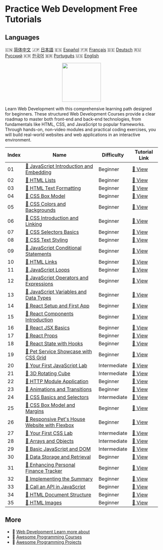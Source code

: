 # Practice Web Development Free Tutorials

## Languages

🇨🇳 [简体中文](README_zh.md) 🇯🇵 [日本語](README_ja.md) 🇪🇸 [Español](README_es.md) 🇫🇷 [Français](README_fr.md) 🇩🇪 [Deutsch](README_de.md) 🇷🇺 [Русский](README_ru.md) 🇰🇷 [한국어](README_ko.md) 🇧🇷 [Português](README_pt.md) 🇺🇸 [English](README.md) 

<div align="center">
<img width="128px" src="https://file.labex.io/path/NHa0nG5axMBE.png">
</div>

Learn Web Development with this comprehensive learning path designed for beginners. These structured Web Development Courses provide a clear roadmap to master both front-end and back-end technologies, from fundamentals like HTML, CSS, and JavaScript to popular frameworks. Through hands-on, non-video modules and practical coding exercises, you will build real-world websites and web applications in an interactive environment.

|   Index | Name                                                                                                                                | Difficulty   | Tutorial Link                                                                                 |
|---------|-------------------------------------------------------------------------------------------------------------------------------------|--------------|-----------------------------------------------------------------------------------------------|
|      01 | [📖 JavaScript Introduction and Embedding](https://labex.io/tutorials/javascript-javascript-introduction-and-embedding-598194)      | Beginner     | [🔗 View](https://labex.io/tutorials/javascript-javascript-introduction-and-embedding-598194) |
|      02 | [📖 HTML Lists](https://labex.io/tutorials/html-html-lists-597902)                                                                  | Beginner     | [🔗 View](https://labex.io/tutorials/html-html-lists-597902)                                  |
|      03 | [📖 HTML Text Formatting](https://labex.io/tutorials/html-html-text-formatting-597904)                                              | Beginner     | [🔗 View](https://labex.io/tutorials/html-html-text-formatting-597904)                        |
|      04 | [📖 CSS Box Model](https://labex.io/tutorials/css-css-box-model-598028)                                                             | Beginner     | [🔗 View](https://labex.io/tutorials/css-css-box-model-598028)                                |
|      05 | [📖 CSS Colors and Backgrounds](https://labex.io/tutorials/css-css-colors-and-backgrounds-598029)                                   | Beginner     | [🔗 View](https://labex.io/tutorials/css-css-colors-and-backgrounds-598029)                   |
|      06 | [📖 CSS Introduction and Linking](https://labex.io/tutorials/css-css-introduction-and-linking-598030)                               | Beginner     | [🔗 View](https://labex.io/tutorials/css-css-introduction-and-linking-598030)                 |
|      07 | [📖 CSS Selectors Basics](https://labex.io/tutorials/css-css-selectors-basics-598033)                                               | Beginner     | [🔗 View](https://labex.io/tutorials/css-css-selectors-basics-598033)                         |
|      08 | [📖 CSS Text Styling](https://labex.io/tutorials/css-css-text-styling-598036)                                                       | Beginner     | [🔗 View](https://labex.io/tutorials/css-css-text-styling-598036)                             |
|      09 | [📖 JavaScript Conditional Statements](https://labex.io/tutorials/javascript-javascript-conditional-statements-598190)              | Beginner     | [🔗 View](https://labex.io/tutorials/javascript-javascript-conditional-statements-598190)     |
|      10 | [📖 HTML Links](https://labex.io/tutorials/html-html-links-597901)                                                                  | Beginner     | [🔗 View](https://labex.io/tutorials/html-html-links-597901)                                  |
|      11 | [📖 JavaScript Loops](https://labex.io/tutorials/javascript-javascript-loops-598195)                                                | Beginner     | [🔗 View](https://labex.io/tutorials/javascript-javascript-loops-598195)                      |
|      12 | [📖 JavaScript Operators and Expressions](https://labex.io/tutorials/javascript-javascript-operators-and-expressions-598197)        | Beginner     | [🔗 View](https://labex.io/tutorials/javascript-javascript-operators-and-expressions-598197)  |
|      13 | [📖 JavaScript Variables and Data Types](https://labex.io/tutorials/javascript-javascript-variables-and-data-types-598198)          | Beginner     | [🔗 View](https://labex.io/tutorials/javascript-javascript-variables-and-data-types-598198)   |
|      14 | [📖 React Setup and First App](https://labex.io/tutorials/react-react-setup-and-first-app-598881)                                   | Beginner     | [🔗 View](https://labex.io/tutorials/react-react-setup-and-first-app-598881)                  |
|      15 | [📖 React Components Introduction](https://labex.io/tutorials/react-react-components-introduction-601735)                           | Beginner     | [🔗 View](https://labex.io/tutorials/react-react-components-introduction-601735)              |
|      16 | [📖 React JSX Basics](https://labex.io/tutorials/react-react-jsx-basics-601739)                                                     | Beginner     | [🔗 View](https://labex.io/tutorials/react-react-jsx-basics-601739)                           |
|      17 | [📖 React Props](https://labex.io/tutorials/react-react-props-601741)                                                               | Beginner     | [🔗 View](https://labex.io/tutorials/react-react-props-601741)                                |
|      18 | [📖 React State with Hooks](https://labex.io/tutorials/react-react-state-with-hooks-601742)                                         | Beginner     | [🔗 View](https://labex.io/tutorials/react-react-state-with-hooks-601742)                     |
|      19 | [📖 Pet Service Showcase with CSS Grid](https://labex.io/tutorials/css-pet-service-showcase-with-css-grid-289077)                   | Beginner     | [🔗 View](https://labex.io/tutorials/css-pet-service-showcase-with-css-grid-289077)           |
|      20 | [📖 Your First JavaScript Lab](https://labex.io/tutorials/javascript-your-first-javascript-lab-92948)                               | Intermediate | [🔗 View](https://labex.io/tutorials/javascript-your-first-javascript-lab-92948)              |
|      21 | [📖 3D Rotating Cube](https://labex.io/tutorials/css-3d-rotating-cube-165641)                                                       | Intermediate | [🔗 View](https://labex.io/tutorials/css-3d-rotating-cube-165641)                             |
|      22 | [📖 HTTP Module Application](https://labex.io/tutorials/javascript-http-module-application-177218)                                  | Beginner     | [🔗 View](https://labex.io/tutorials/javascript-http-module-application-177218)               |
|      23 | [📖 Animations and Transitions](https://labex.io/tutorials/css-animations-and-transitions-289073)                                   | Beginner     | [🔗 View](https://labex.io/tutorials/css-animations-and-transitions-289073)                   |
|      24 | [📖 CSS Basics and Selectors](https://labex.io/tutorials/css-css-basics-and-selectors-289074)                                       | Intermediate | [🔗 View](https://labex.io/tutorials/css-css-basics-and-selectors-289074)                     |
|      25 | [📖 CSS Box Model and Margins](https://labex.io/tutorials/css-css-box-model-and-margins-289075)                                     | Beginner     | [🔗 View](https://labex.io/tutorials/css-css-box-model-and-margins-289075)                    |
|      26 | [📖 Responsive Pet's House Website with Flexbox](https://labex.io/tutorials/css-responsive-pet-s-house-website-with-flexbox-289076) | Beginner     | [🔗 View](https://labex.io/tutorials/css-responsive-pet-s-house-website-with-flexbox-289076)  |
|      27 | [📖 Your First CSS Lab](https://labex.io/tutorials/css-your-first-css-lab-92744)                                                    | Intermediate | [🔗 View](https://labex.io/tutorials/css-your-first-css-lab-92744)                            |
|      28 | [📖 Arrays and Objects](https://labex.io/tutorials/javascript-arrays-and-objects-290728)                                            | Intermediate | [🔗 View](https://labex.io/tutorials/javascript-arrays-and-objects-290728)                    |
|      29 | [📖 Basic JavaScript and DOM](https://labex.io/tutorials/javascript-basic-javascript-and-dom-290729)                                | Intermediate | [🔗 View](https://labex.io/tutorials/javascript-basic-javascript-and-dom-290729)              |
|      30 | [📖 Data Storage and Retrieval](https://labex.io/tutorials/javascript-data-storage-and-retrieval-290730)                            | Beginner     | [🔗 View](https://labex.io/tutorials/javascript-data-storage-and-retrieval-290730)            |
|      31 | [📖 Enhancing Personal Finance Tracker](https://labex.io/tutorials/javascript-enhancing-personal-finance-tracker-290731)            | Beginner     | [🔗 View](https://labex.io/tutorials/javascript-enhancing-personal-finance-tracker-290731)    |
|      32 | [📖 Implementing the Summary](https://labex.io/tutorials/javascript-implementing-the-summary-290732)                                | Beginner     | [🔗 View](https://labex.io/tutorials/javascript-implementing-the-summary-290732)              |
|      33 | [📖 Call an API in JavaScript](https://labex.io/tutorials/javascript-call-an-api-in-javascript-590831)                              | Beginner     | [🔗 View](https://labex.io/tutorials/javascript-call-an-api-in-javascript-590831)             |
|      34 | [📖 HTML Document Structure](https://labex.io/tutorials/html-html-document-structure-597898)                                        | Beginner     | [🔗 View](https://labex.io/tutorials/html-html-document-structure-597898)                     |
|      35 | [📖 HTML Images](https://labex.io/tutorials/html-html-images-597900)                                                                | Beginner     | [🔗 View](https://labex.io/tutorials/html-html-images-597900)                                 |

## More

- 🔗 [Web Development Learn more about](https://labex.io/skilltrees/web-development)
- 🔗 [Awesome Programming Courses](https://github.com/labex-labs/awesome-programming-courses)
- 🔗 [Awesome Programming Projects](https://github.com/labex-labs/awesome-programming-projects)

